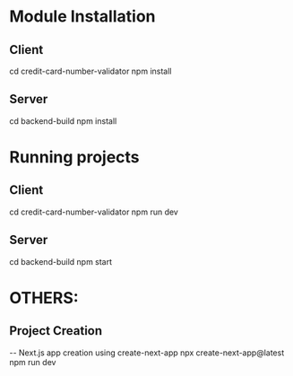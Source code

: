 
# Module Installation

## Client
cd credit-card-number-validator
npm install

## Server
cd backend-build
npm install


# Running projects
## Client
cd credit-card-number-validator
npm run dev

## Server
cd backend-build
npm start


# OTHERS:
## Project Creation
-- Next.js app creation using create-next-app
npx create-next-app@latest
npm run dev
